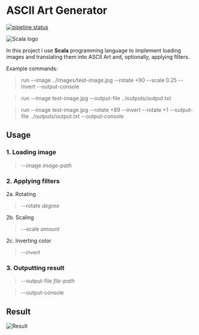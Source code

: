 # ASCII Art Generator

[![pipeline status](https://gitlab.fit.cvut.cz/alekhiva/ascii-art-generator/badges/master/pipeline.svg)](https://gitlab.fit.cvut.cz/alekhiva/ascii-art-generator)

![Scala logo](https://i.imgur.com/WxeADKa.png)

In this project i use **Scala** programming language to implement loading images and translating them into ASCII Art and, optionally, applying filters.

Example commands:
> run --image ../images/test-image.jpg --rotate +90 --scale 0.25 --invert --output-console

> run --image test-image.jpg --output-file ../outputs/output.txt

> run --image test-image.jpg --rotate +89 --invert --rotate +1 --output-file ../outputs/output.txt --output-console 

## Usage

### 1. Loading image
> --image *image-path*

### 2. Applying filters
2a. Rotating 
> --rotate *degree*

2b. Scaling 
> --scale *amount*

2c. Inverting color
> --invert

### 3. Outputting result
> --output-file *file-path*

> --output-console

## Result

![Result](https://i.imgur.com/OplfjfL.png)

